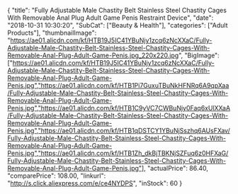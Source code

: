 {
	"title": "Fully Adjustable Male Chastity Belt Stainless Steel Chastity Cages With Removable Anal Plug Adult Game Penis Restraint Device",
	"date": "2018-10-31 10:30:20",
	"SubCat": ["Beauty & Health"],
	"categories": ["Adult Products"],
	"thumbnailImage": "https://ae01.alicdn.com/kf/HTB19J5IC41YBuNjy1zcq6zNcXXaC/Fully-Adjustable-Male-Chastity-Belt-Stainless-Steel-Chastity-Cages-With-Removable-Anal-Plug-Adult-Game-Penis.jpg_220x220.jpg",
	"BigImage": ["https://ae01.alicdn.com/kf/HTB19J5IC41YBuNjy1zcq6zNcXXaC/Fully-Adjustable-Male-Chastity-Belt-Stainless-Steel-Chastity-Cages-With-Removable-Anal-Plug-Adult-Game-Penis.jpg","https://ae01.alicdn.com/kf/HTB1Pi7GuxuTBuNkHFNRq6A9qpXaa/Fully-Adjustable-Male-Chastity-Belt-Stainless-Steel-Chastity-Cages-With-Removable-Anal-Plug-Adult-Game-Penis.jpg","https://ae01.alicdn.com/kf/HTB1C9yVC7CWBuNjy0Faq6xUlXXaA/Fully-Adjustable-Male-Chastity-Belt-Stainless-Steel-Chastity-Cages-With-Removable-Anal-Plug-Adult-Game-Penis.jpg","https://ae01.alicdn.com/kf/HTB1qDSTCY1YBuNjSszhq6AUsFXav/Fully-Adjustable-Male-Chastity-Belt-Stainless-Steel-Chastity-Cages-With-Removable-Anal-Plug-Adult-Game-Penis.jpg","https://ae01.alicdn.com/kf/HTB1Zh_dkBjTBKNjSZFuq6z0HFXaG/Fully-Adjustable-Male-Chastity-Belt-Stainless-Steel-Chastity-Cages-With-Removable-Anal-Plug-Adult-Game-Penis.jpg"],
	"actualPrice": 86.40,
	"comparePrice": 108.00,
	"linkurl": "http://s.click.aliexpress.com/e/ce4NYDPS",
	"inStock": 60
}
